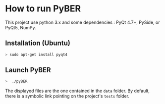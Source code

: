 # How to run PyBER
This project use python 3.x and some dependencies : PyQt 4.7+, PySide, or PyQt5, NumPy.

## Installation (Ubuntu)
```bash
> sudo apt-get install pyqt4
```

## Launch PyBER
```bash
>  ./pyBER
```
The displayed files are the one contained in  the `data` folder.
By default, there is a symbolic link pointing on the project's `tests` folder.
